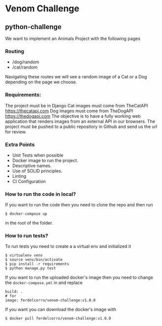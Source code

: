 # Venom Challenge

## python-challenge

We want to implement an Animals Project with the following pages

### Routing

- /dog/random
- /cat/random

Navigating these routes we will see a random image of a Cat or a Dog depending on the page we choose.

### Requirements:

The project must be in Django
Cat images must come from TheCatAPI https://thecatapi.com
Dog images must come from TheDogAPI https://thedogapi.com
The objective is to have a fully working web application that renders images from an external API in our browsers. The project must be pushed to a public repository in Github and send us the url for review.

### Extra Points

- Unit Tests when possible
- Docker image to run the project.
- Descriptive names.
- Use of SOLID principles.
- Linting
- CI Configuration

### How to run the code in local?

If you want to run the code then you need to clone the repo and then run

```
$ docker-compose up
```

in the root of the folder.

### How to run tests?

To run tests you need to create a a virtual env and initialized it

```
$ virtualenv venv
$ source venv/bin/activate
$ pip install -r requirements
$ python manage.py test
```

If you want to run the uploaded docker's image then you need to change the `docker-compose.yml` in and replace

```
build: .
# for
image: ferdelcorro/venom-challenge:v1.0.0
```

If you want you can download the docker's image with

```
$ docker pull ferdelcorro/venom-challenge:v1.0.0
```
